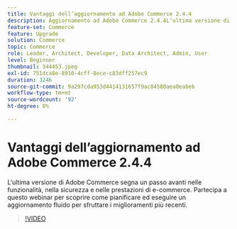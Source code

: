 ```yaml
---
title: Vantaggi dell’aggiornamento ad Adobe Commerce 2.4.4
description: Aggiornamento ad Adobe Commerce 2.4.4L’ultima versione di Adobe Commerce segna un passo avanti nelle funzionalità e nella sicurezza di e-commerce. Partecipa a questo webinar per scoprire come pianificare ed eseguire un aggiornamento fluido per sfruttare i miglioramenti più recenti.
feature-set: Commerce
feature: Upgrade
solution: Commerce
topic: Commerce
role: Leader, Architect, Developer, Data Architect, Admin, User
level: Beginner
thumbnail: 344453.jpeg
exl-id: 751dca8e-8910-4cff-8ece-c83dff257ec9
duration: 3246
source-git-commit: 9a297cda953d4414131657f9ac84580aea0eabeb
workflow-type: tm+mt
source-wordcount: '92'
ht-degree: 0%

---
```


# Vantaggi dell’aggiornamento ad Adobe Commerce 2.4.4

L’ultima versione di Adobe Commerce segna un passo avanti nelle funzionalità, nella sicurezza e nelle prestazioni di e-commerce. Partecipa a questo webinar per scoprire come pianificare ed eseguire un aggiornamento fluido per sfruttare i miglioramenti più recenti.

>[!VIDEO](https://video.tv.adobe.com/v/344453/?quality=12&learn=on)
